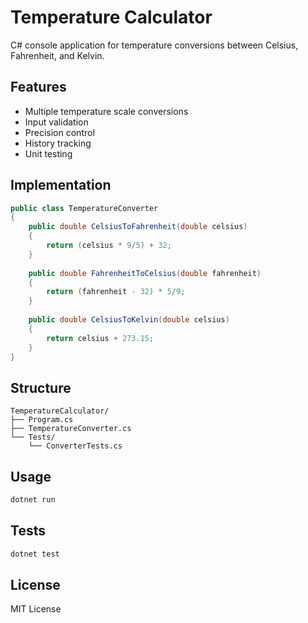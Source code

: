 # Temperature Calculator

C# console application for temperature conversions between Celsius, Fahrenheit, and Kelvin.

## Features
- Multiple temperature scale conversions
- Input validation
- Precision control
- History tracking
- Unit testing

## Implementation
```csharp
public class TemperatureConverter
{
    public double CelsiusToFahrenheit(double celsius)
    {
        return (celsius * 9/5) + 32;
    }
    
    public double FahrenheitToCelsius(double fahrenheit)
    {
        return (fahrenheit - 32) * 5/9;
    }
    
    public double CelsiusToKelvin(double celsius)
    {
        return celsius + 273.15;
    }
}
```

## Structure
```
TemperatureCalculator/
├── Program.cs
├── TemperatureConverter.cs
└── Tests/
    └── ConverterTests.cs
```

## Usage
```bash
dotnet run
```

## Tests
```bash
dotnet test
```

## License
MIT License
